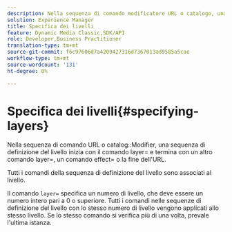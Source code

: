```yaml
---
description: Nella sequenza di comando modificatore URL o catalogo, una sequenza di definizione del livello inizia con il comando layer= e termina con un altro comando layer= , un comando effect= o la fine dell'URL.
solution: Experience Manager
title: Specifica dei livelli
feature: Dynamic Media Classic,SDK/API
role: Developer,Business Practitioner
translation-type: tm+mt
source-git-commit: f6c97606d7a4209427316d7367013ad9585a5cae
workflow-type: tm+mt
source-wordcount: '131'
ht-degree: 0%

---
```



# Specifica dei livelli{#specifying-layers}

Nella sequenza di comando URL o catalog::Modifier, una sequenza di definizione del livello inizia con il comando layer= e termina con un altro comando layer=, un comando effect= o la fine dell&#39;URL.

Tutti i comandi della sequenza di definizione del livello sono associati al livello.

Il comando `layer=` specifica un numero di livello, che deve essere un numero intero pari a 0 o superiore. Tutti i comandi nelle sequenze di definizione del livello con lo stesso numero di livello vengono applicati allo stesso livello. Se lo stesso comando si verifica più di una volta, prevale l&#39;ultima istanza.
